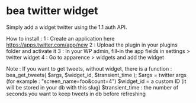 bea twitter widget
======================

Simply add a widget twitter using the 1.1 auth API. 

How to install :
1 : Create an application here https://apps.twitter.com/app/new
2 : Upload the plugin in your plugins folder and activate it
3 : In your WP admin, fill-in the app fields in settings > twitter widget
4 : Go to apparence > widgets and add the widget

Note : If you want to get tweets, without widget, there is a function :
bea_get_tweets( $args,  $widget_id, $transient_time );
$args = twitter args (for example : "screen_name=foo&count=4")
$widget_id = a custom ID (it will be stored in your db with this slug)
$transient_time : the number of seconds you want to keep tweets in db before refreshing

